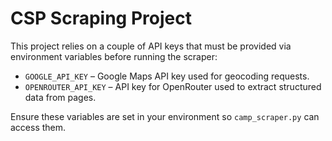 # CSP Scraping Project

This project relies on a couple of API keys that must be provided via environment variables before running the scraper:

* `GOOGLE_API_KEY` – Google Maps API key used for geocoding requests.
* `OPENROUTER_API_KEY` – API key for OpenRouter used to extract structured data from pages.

Ensure these variables are set in your environment so `camp_scraper.py` can access them.
